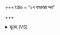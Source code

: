 +++
title = "०१ वातरंहा भव"

+++
<details><summary>मूलम् (VS)</summary>

वात॑रंहा भव वाजिन्यु॒ज्यमा॑न॒ इन्द्र॑स्य याहि प्रस॒वे मनो॑जवाः। यु॒ञ्जन्तु॑ त्वा म॒रुतो॑ वि॒श्ववे॑दस॒ आ ते॒ त्वष्टा प॒त्सु ज॒वं द॑धातु ॥
</details>
